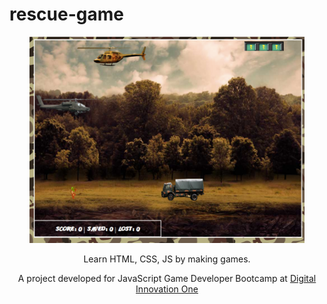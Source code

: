 # rescue-game

<p align="center"><img width="440"  height="330" src="./screen/screenshot.png"></p>

<p align="center">Learn HTML, CSS, JS by making games.</p>
<p align="center">A project developed for JavaScript Game Developer Bootcamp at <a href="https://digitalinnovation.one/bootcamps/javascript-game-developer" target="_blank">Digital Innovation One</a>
